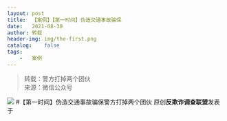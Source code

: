 ```yaml
---
layout:	post
title:	【案例】【第一时间】伪造交通事故骗保
date:	2021-08-30
author:	转载
header-img:	img/the-first.png
catalog:	false
tags:
	-	案例
---
```


<blockquote><p>转载：警方打掉两个团伙<br>
来源：微信公众号</p></blockquote>

![]({{site.baseurl}}/postimg/L6usUGPiatBRQSR2rcV0Nicnn20wWoC8vOXV8iblcCZSBxWwnAokVCWMHtFic24EmbsM7lVVmPALhI3yGZ8QcibVcJQ.jpeg)
#【第一时间】伪造交通事故骗保警方打掉两个团伙
原创**反欺诈调查联盟**发表于
